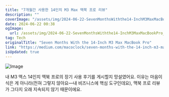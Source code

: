 ```yaml
---
title: "7개월간 사용한 14인치 M3 Max 맥북 프로 리뷰"
description: ""
coverImage: "/assets/img/2024-06-22-SevenMonthsWiththe14-InchM3MaxMacBookPro_0.png"
date: 2024-06-22 00:38
ogImage: 
  url: /assets/img/2024-06-22-SevenMonthsWiththe14-InchM3MaxMacBookPro_0.png
tag: Tech
originalTitle: "Seven Months With the 14-Inch M3 Max MacBook Pro"
link: "https://medium.com/macoclock/seven-months-with-the-14-inch-m3-max-macbook-pro-01c2369872d8"
isUpdated: true
---
```







![Image](/assets/img/2024-06-22-SevenMonthsWiththe14-InchM3MaxMacBookPro_0.png)

내 M3 맥스 14인치 맥북 프로의 장기 사용 후기를 게시할지 망설였어요. 이유는 마음이 식은 게 아니라(전혀 그렇지 않아요—내 비즈니스에 핵심 도구인데요), 맥북 프로 리뷰가 그다지 오래 지속되지 않기 때문이에요.
